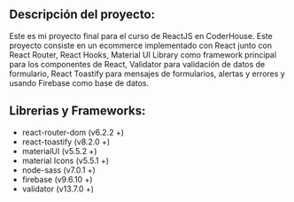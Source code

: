 ## Descripción del proyecto:
Este es mi proyecto final para el curso de ReactJS en CoderHouse.
Este proyecto consiste en un ecommerce implementado con React junto con React Router, React Hooks, Material UI Library como framework principal para los componentes de React, Validator para validación de datos de formulario, React Toastify para mensajes de formularios, alertas y errores y usando Firebase como base de datos.

## Librerias y Frameworks:
- react-router-dom (v6.2.2 +)
- react-toastify (v8.2.0 +)
- materialUI (v5.5.2 +)
- material Icons (v5.5.1 +)
- node-sass (v7.0.1 +)
- firebase (v9.6.10 +)
- validator (v13.7.0 +)